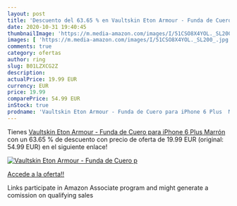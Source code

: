```yaml
---
layout: post
title: 'Descuento del 63.65 % en Vaultskin Eton Armour - Funda de Cuero p'
date: 2020-10-31 19:40:45
thumbnailImage: 'https://m.media-amazon.com/images/I/51CSO8X4YOL._SL200_.jpg'
images: [ 'https://m.media-amazon.com/images/I/51CSO8X4YOL._SL200_.jpg' ]
comments: true
category: ofertas
author: ring
slug: B01LZXCG2Z
description:
actualPrice: 19.99 EUR
currency: EUR
price: 19.99
comparePrice: 54.99 EUR
inStock: true
prodname: 'Vaultskin Eton Armour - Funda de Cuero para iPhone 6 Plus  Marrón '
---
```


Tienes [Vaultskin Eton Armour - Funda de Cuero para iPhone 6 Plus  Marrón ](https://www.amazon.es/dp/B01LZXCG2Z/?tag=tolees-21) con un 63.65 % de descuento con precio de oferta de 19.99 EUR (original: 54.99 EUR) en el siguiente enlace!

[![Vaultskin Eton Armour - Funda de Cuero p](https://m.media-amazon.com/images/I/51CSO8X4YOL._SL200_.jpg)](https://www.amazon.es/dp/B01LZXCG2Z/?tag=tolees-21)

[Accede a la oferta!!](https://www.amazon.es/dp/B01LZXCG2Z/?tag=tolees-21)

Links participate in Amazon Associate program and might generate a comission on qualifying sales


